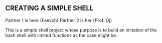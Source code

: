 ## CREATING A SIMPLE SHELL

Partner 1 is here {Faevoh}
Partner 2 is her {Prof. Oj}

This is a simple shell project whose purpose is to build an imitation of the bash shell with limited functions as the case might be.
